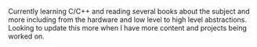 Currently learning C/C++ and reading several books about the subject and more including from the hardware and low level to high level abstractions.
Looking to update this more when I have more content and projects being worked on.
